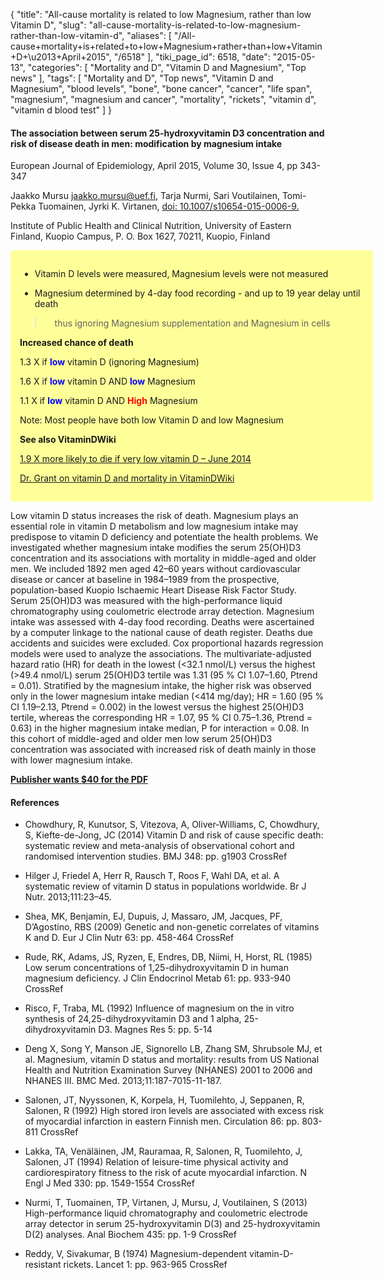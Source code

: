 {
    "title": "All-cause mortality is related to low Magnesium, rather than low Vitamin D",
    "slug": "all-cause-mortality-is-related-to-low-magnesium-rather-than-low-vitamin-d",
    "aliases": [
        "/All-cause+mortality+is+related+to+low+Magnesium+rather+than+low+Vitamin+D+\u2013+April+2015",
        "/6518"
    ],
    "tiki_page_id": 6518,
    "date": "2015-05-13",
    "categories": [
        "Mortality and D",
        "Vitamin D and Magnesium",
        "Top news"
    ],
    "tags": [
        "Mortality and D",
        "Top news",
        "Vitamin D and Magnesium",
        "blood levels",
        "bone",
        "bone cancer",
        "cancer",
        "life span",
        "magnesium",
        "magnesium and cancer",
        "mortality",
        "rickets",
        "vitamin d",
        "vitamin d blood test"
    ]
}


#### The association between serum 25-hydroxyvitamin D3 concentration and risk of disease death in men: modification by magnesium intake

European Journal of Epidemiology, April 2015, Volume 30, Issue 4, pp 343-347

Jaakko Mursu jaakko.mursu@uef.fi, Tarja Nurmi, Sari Voutilainen, Tomi-Pekka Tuomainen, Jyrki K. Virtanen, [doi: 10.1007/s10654-015-0006-9.](https://doi.org/10.1007/s10654-015-0006-9.)

Institute of Public Health and Clinical Nutrition, University of Eastern Finland, Kuopio Campus, P. O. Box 1627, 70211, Kuopio, Finland

<div class="border" style="background-color:#FF9;padding:15px;margin:10px 0;border-radius:5px;width:550px">

* Vitamin D levels were measured, Magnesium levels were not measured

* Magnesium determined  by 4-day food recording - and up to 19 year delay until death

> &nbsp; &nbsp; thus ignoring Magnesium supplementation and Magnesium in cells 

 **Increased chance of death** 

1.3 X if  **<span style="color:#00F;">low</span>**  vitamin D (ignoring Magnesium)

1.6 X  if  **<span style="color:#00F;">low</span>**  vitamin D AND  **<span style="color:#00F;">low</span>**  Magnesium

1.1 X if  **<span style="color:#00F;">low</span>**  vitamin D AND  **<span style="color:#F00;">High</span>**  Magnesium

Note: Most people have both low Vitamin D and low Magnesium

 **See also VitaminDWiki** 

[1.9 X more likely to die if very low vitamin D – June 2014](/posts/19-x-more-likely-to-die-if-very-low-vitamin-d)

[Dr. Grant on vitamin D and mortality in VitaminDWiki](/posts/dr-grant-on-vitamin-d-and-mortality-in-vitamindwiki)

</div>

Low vitamin D status increases the risk of death. Magnesium plays an essential role in vitamin D metabolism and low magnesium intake may predispose to vitamin D deficiency and potentiate the health problems. We investigated whether magnesium intake modifies the serum 25(OH)D3 concentration and its associations with mortality in middle-aged and older men. We included 1892 men aged 42–60 years without cardiovascular disease or cancer at baseline in 1984–1989 from the prospective, population-based Kuopio Ischaemic Heart Disease Risk Factor Study. Serum 25(OH)D3 was measured with the high-performance liquid chromatography using coulometric electrode array detection. Magnesium intake was assessed with 4-day food recording. Deaths were ascertained by a computer linkage to the national cause of death register. Deaths due accidents and suicides were excluded. Cox proportional hazards regression models were used to analyze the associations. The multivariate-adjusted hazard ratio (HR) for death in the lowest (<32.1 nmol/L) versus the highest (>49.4 nmol/L) serum 25(OH)D3 tertile was 1.31 (95 % CI 1.07–1.60, Ptrend = 0.01). Stratified by the magnesium intake, the higher risk was observed only in the lower magnesium intake median (<414 mg/day); HR = 1.60 (95 % CI 1.19–2.13, Ptrend = 0.002) in the lowest versus the highest 25(OH)D3 tertile, whereas the corresponding HR = 1.07, 95 % CI 0.75–1.36, Ptrend = 0.63) in the higher magnesium intake median, P for interaction = 0.08. In this cohort of middle-aged and older men low serum 25(OH)D3 concentration was associated with increased risk of death mainly in those with lower magnesium intake.

 **[Publisher wants $40 for the PDF](http://link.springer.com/article/10.1007/s10654-015-0006-9)** 

#### References

* Chowdhury, R, Kunutsor, S, Vitezova, A, Oliver-Williams, C, Chowdhury, S, Kiefte-de-Jong, JC (2014) Vitamin D and risk of cause specific death: systematic review and meta-analysis of observational cohort and randomised intervention studies. BMJ 348: pp. g1903 CrossRef

* Hilger J, Friedel A, Herr R, Rausch T, Roos F, Wahl DA, et al. A systematic review of vitamin D status in populations worldwide. Br J Nutr. 2013;111:23–45.

* Shea, MK, Benjamin, EJ, Dupuis, J, Massaro, JM, Jacques, PF, D’Agostino, RBS (2009) Genetic and non-genetic correlates of vitamins K and D. Eur J Clin Nutr 63: pp. 458-464 CrossRef

* Rude, RK, Adams, JS, Ryzen, E, Endres, DB, Niimi, H, Horst, RL (1985) Low serum concentrations of 1,25-dihydroxyvitamin D in human magnesium deficiency. J Clin Endocrinol Metab 61: pp. 933-940 CrossRef

* Risco, F, Traba, ML (1992) Influence of magnesium on the in vitro synthesis of 24,25-dihydroxyvitamin D3 and 1 alpha, 25-dihydroxyvitamin D3. Magnes Res 5: pp. 5-14

* Deng X, Song Y, Manson JE, Signorello LB, Zhang SM, Shrubsole MJ, et al. Magnesium, vitamin D status and mortality: results from US National Health and Nutrition Examination Survey (NHANES) 2001 to 2006 and NHANES III. BMC Med. 2013;11:187-7015-11-187.

* Salonen, JT, Nyyssonen, K, Korpela, H, Tuomilehto, J, Seppanen, R, Salonen, R (1992) High stored iron levels are associated with excess risk of myocardial infarction in eastern Finnish men. Circulation 86: pp. 803-811 CrossRef

* Lakka, TA, Venäläinen, JM, Rauramaa, R, Salonen, R, Tuomilehto, J, Salonen, JT (1994) Relation of leisure-time physical activity and cardiorespiratory fitness to the risk of acute myocardial infarction. N Engl J Med 330: pp. 1549-1554 CrossRef

* Nurmi, T, Tuomainen, TP, Virtanen, J, Mursu, J, Voutilainen, S (2013) High-performance liquid chromatography and coulometric electrode array detector in serum 25-hydroxyvitamin D(3) and 25-hydroxyvitamin D(2) analyses. Anal Biochem 435: pp. 1-9 CrossRef

* Reddy, V, Sivakumar, B (1974) Magnesium-dependent vitamin-D-resistant rickets. Lancet 1: pp. 963-965 CrossRef